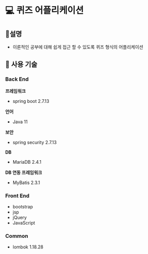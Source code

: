 # 💻 퀴즈 어플리케이션

## 📖설명
- 이론적인 공부에 대해 쉽게 접근 할 수 있도록 퀴즈 형식의 어플리케이션

## 📔 사용 기술
### Back End

**프레임워크**
- spring boot 2.7.13

**언어**
- Java 11

**보안**
- spring security 2.7.13

**DB**
- MariaDB 2.4.1

**DB 연동 프레임워크**
- MyBatis 2.3.1

### Front End
- bootstrap
- jsp 
- jQuery
- JavaScript

### Common 
- lombok 1.18.28